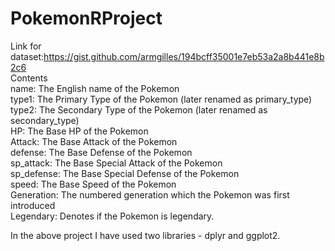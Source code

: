 # PokemonRProject
Link for dataset:https://gist.github.com/armgilles/194bcff35001e7eb53a2a8b441e8b2c6  <br />
Contents <br />
name: The English name of the Pokemon <br/>
type1: The Primary Type of the Pokemon (later renamed as primary_type) <br />
type2: The Secondary Type of the Pokemon (later renamed as secondary_type)<br />
HP: The Base HP of the Pokemon <br />
Attack: The Base Attack of the Pokemon <br />
defense: The Base Defense of the Pokemon  <br />
sp_attack: The Base Special Attack of the Pokemon <br />
sp_defense: The Base Special Defense of the Pokemon <br />
speed: The Base Speed of the Pokemon <br />
Generation: The numbered generation which the Pokemon was first introduced <br />
Legendary: Denotes if the Pokemon is legendary. <br />

In the above project I have used two libraries - dplyr and ggplot2. <br />
